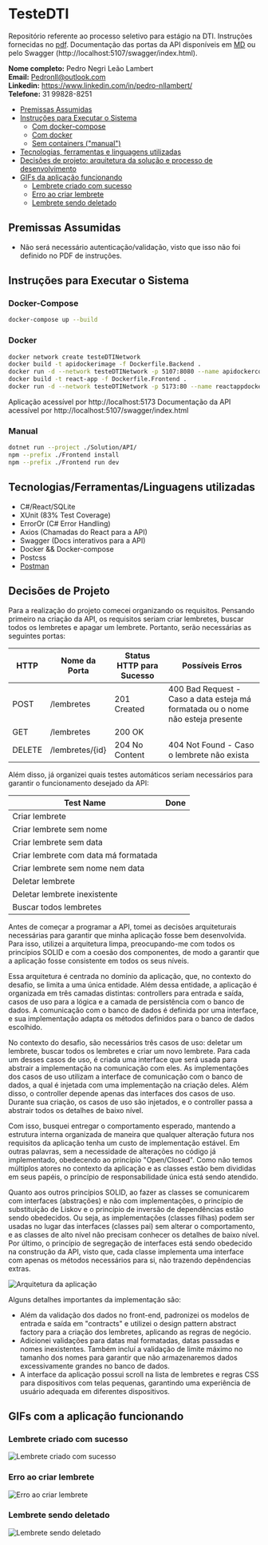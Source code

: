 # TesteDTI

Repositório referente ao processo seletivo para estágio na DTI. Instruções fornecidas no [pdf](docs/1.0%20-%20Teste%20dti%20-%20Dev%20Estágio.pdf). Documentação das portas da API disponíveis em [MD](docs/api.md) ou pelo Swagger (http://localhost:5107/swagger/index.html).

**Nome completo:** Pedro Negri Leão Lambert  
**Email:** Pedronll@outlook.com     
**Linkedin:** https://www.linkedin.com/in/pedro-nllambert/  
**Telefone:** 31 99828-8251  

- [Premissas Assumidas](#premissas-assumidas)
- [Instruções para Executar o Sistema](#instruções-para-executar-o-sistema)
    - [Com docker-compose](#docker-compose)
    - [Com docker](#docker)
    - [Sem containers ("manual")](#manual)
- [Tecnologias, ferramentas e linguagens utilizadas](#tecnologiasferramentaslinguagens-utilizadas)
- [Decisões de projeto: arquitetura da solução e processo de desenvolvimento](#decisões-de-projeto)
- [GIFs da aplicação funcionando](#gifs-com-a-aplicação-funcionando)
    - [Lembrete criado com sucesso](#lembrete-criado-com-sucesso)
    - [Erro ao criar lembrete](#erro-ao-criar-lembrete)
    - [Lembrete sendo deletado](#lembrete-sendo-deletado)

## Premissas Assumidas

- Não será necessário autenticação/validação, visto que isso não foi definido no PDF de instruções.

## Instruções para Executar o Sistema

### Docker-Compose
```bash
docker-compose up --build
```

### Docker
```bash
docker network create testeDTINetwork
docker build -t apidockerimage -f Dockerfile.Backend .
docker run -d --network testeDTINetwork -p 5107:8080 --name apidockercontainer apidockerimage
docker build -t react-app -f Dockerfile.Frontend .
docker run -d --network testeDTINetwork -p 5173:80 --name reactappdockercontainer react-app
```
Aplicação acessível por http://localhost:5173
Documentação da API acessível por http://localhost:5107/swagger/index.html

### Manual
```bash
dotnet run --project ./Solution/API/
npm --prefix ./Frontend install 
npm --prefix ./Frontend run dev
```

## Tecnologias/Ferramentas/Linguagens utilizadas
- C#/React/SQLite
- XUnit (83% Test Coverage)
- ErrorOr (C# Error Handling)
- Axios (Chamadas do React para a API)
- Swagger (Docs interativos para a API)
- Docker && Docker-compose
- Postcss
- [Postman](./docs/TesteDTI.postman_collection.json)

## Decisões de Projeto

Para a realização do projeto comecei organizando os requisitos. Pensando primeiro na criação da API, os requisitos seriam criar lembretes, buscar todos os lembretes e apagar um lembrete. Portanto, serão necessárias as seguintes portas:

| HTTP   | Nome da Porta   | Status HTTP para Sucesso | Possíveis Erros                                                                 |
|--------|------------------|--------------------------|---------------------------------------------------------------------------------|
| POST   | /lembretes       | 201 Created              | 400 Bad Request - Caso a data esteja má formatada ou o nome não esteja presente |
| GET    | /lembretes       | 200 OK                   |                                                                                 |
| DELETE | /lembretes/{id}  | 204 No Content           | 404 Not Found - Caso o lembrete não exista                                      |

Além disso, já organizei quais testes automáticos seriam necessários para garantir o funcionamento desejado da API:

| Test Name                          | Done |
|------------------------------------|------|
| Criar lembrete                     |      |
| Criar lembrete sem nome            |      |
| Criar lembrete sem data            |      |
| Criar lembrete com data má formatada |      |
| Criar lembrete sem nome nem data   |      |
| Deletar lembrete                   |      |
| Deletar lembrete inexistente       |      |
| Buscar todos lembretes             |      |

Antes de começar a programar a API, tomei as decisões arquiteturais necessárias para garantir que minha aplicação fosse bem desenvolvida. Para isso, utilizei a arquitetura limpa, preocupando-me com todos os princípios SOLID e com a coesão dos componentes, de modo a garantir que a aplicação fosse consistente em todos os seus níveis.

Essa arquitetura é centrada no domínio da aplicação, que, no contexto do desafio, se limita a uma única entidade. Além dessa entidade, a aplicação é organizada em três camadas distintas: controllers para entrada e saída, casos de uso para a lógica e a camada de persistência com o banco de dados. A comunicação com o banco de dados é definida por uma interface, e sua implementação adapta os métodos definidos para o banco de dados escolhido.

No contexto do desafio, são necessários três casos de uso: deletar um lembrete, buscar todos os lembretes e criar um novo lembrete. Para cada um desses casos de uso, é criada uma interface que será usada para abstrair a implementação na comunicação com eles. As implementações dos casos de uso utilizam a interface de comunicação com o banco de dados, a qual é injetada com uma implementação na criação deles. Além disso, o controller depende apenas das interfaces dos casos de uso. Durante sua criação, os casos de uso são injetados, e o controller passa a abstrair todos os detalhes de baixo nível.

Com isso, busquei entregar o comportamento esperado, mantendo a estrutura interna organizada de maneira que qualquer alteração futura nos requisitos da aplicação tenha um custo de implementação estável. Em outras palavras, sem a necessidade de alterações no código já implementado, obedecendo ao princípio "Open/Closed". Como não temos múltiplos atores no contexto da aplicação e as classes estão bem divididas em seus papéis, o princípio de responsabilidade única está sendo atendido.

Quanto aos outros princípios SOLID, ao fazer as classes se comunicarem com interfaces (abstrações) e não com implementações, o princípio de substituição de Liskov e o princípio de inversão de dependências estão sendo obedecidos. Ou seja, as implementações (classes filhas) podem ser usadas no lugar das interfaces (classes pai) sem alterar o comportamento, e as classes de alto nível não precisam conhecer os detalhes de baixo nível. Por último, o princípio de segregação de interfaces está sendo obedecido na construção da API, visto que, cada classe implementa uma interface com apenas os métodos necessários para si, não trazendo depêndencias extras.

![Arquitetura da aplicação](docs/arquitetura.png)


Alguns detalhes importantes da implementação são:

- Além da validação dos dados no front-end, padronizei os modelos de entrada e saída em "contracts" e utilizei o design pattern abstract factory para a criação dos lembretes, aplicando as regras de negócio.
- Adicionei validações para datas mal formatadas, datas passadas e nomes inexistentes. Também incluí a validação de limite máximo no tamanho dos nomes para garantir que não armazenaremos dados excessivamente grandes no banco de dados.
- A interface da aplicação possui scroll na lista de lembretes e regras CSS para dispositivos com telas pequenas, garantindo uma experiência de usuário adequada em diferentes dispositivos.


## GIFs com a aplicação funcionando
### Lembrete criado com sucesso
![Lembrete criado com sucesso](./docs/gifs/CreateReminderSuccess.gif)

### Erro ao criar lembrete
![Erro ao criar lembrete](./docs/gifs/CreateReminderError.gif)

### Lembrete sendo deletado
![Lembrete sendo deletado](./docs/gifs/DeleteReminder.gif)
